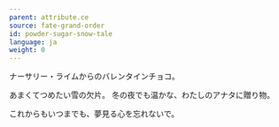 ```yaml
---
parent: attribute.ce
source: fate-grand-order
id: powder-sugar-snow-tale
language: ja
weight: 0
---
```


ナーサリー・ライムからのバレンタインチョコ。

あまくてつめたい雪の欠片。
冬の夜でも温かな、わたしのアナタに贈り物。

これからもいつまでも、夢見る心を忘れないで。

